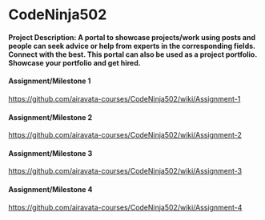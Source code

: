 # CodeNinja502


#### Project Description: A portal to showcase projects/work using posts and people can seek advice or help from experts in the corresponding fields. Connect with the best. This portal can also be used as a project portfolio. Showcase your portfolio and get hired.


#### Assignment/Milestone 1
https://github.com/airavata-courses/CodeNinja502/wiki/Assignment-1

#### Assignment/Milestone 2
https://github.com/airavata-courses/CodeNinja502/wiki/Assignment-2

#### Assignment/Milestone 3
https://github.com/airavata-courses/CodeNinja502/wiki/Assignment-3

#### Assignment/Milestone 4
https://github.com/airavata-courses/CodeNinja502/wiki/Assignment-4

